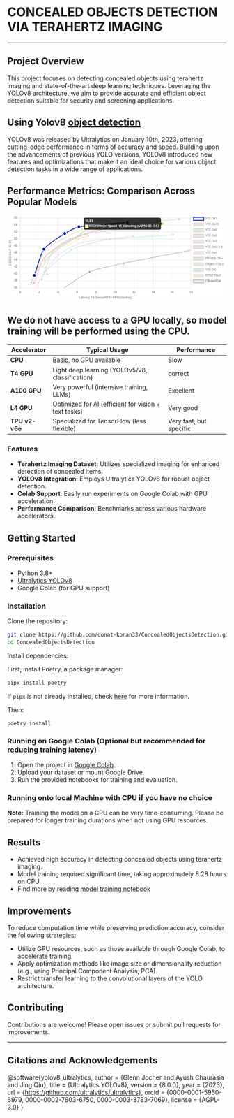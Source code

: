 # CONCEALED OBJECTS DETECTION VIA TERAHERTZ IMAGING
---

## Project Overview

This project focuses on detecting concealed objects using terahertz imaging and state-of-the-art deep learning techniques. Leveraging the YOLOv8 architecture, we aim to provide accurate and efficient object detection suitable for security and screening applications.

## Using Yolov8 [object detection](https://docs.ultralytics.com/models/yolov8/)

YOLOv8 was released by Ultralytics on January 10th, 2023, offering cutting-edge performance in terms of accuracy and speed. Building upon the advancements of previous YOLO versions, YOLOv8 introduced new features and optimizations that make it an ideal choice for various object detection tasks in a wide range of applications.

## Performance Metrics: Comparison Across Popular Models

![performance metrics](assets/images/performance-metrics-comparison.png)


We do not have access to a GPU locally, so model training will be performed using the CPU.
---

| Accelerator    | Typical Usage                                         | Performance                  |
| -------------- | ----------------------------------------------------- | ---------------------------- |
| **CPU**        | Basic, no GPU available                               | Slow                         |
| **T4 GPU**     | Light deep learning (YOLOv5/v8, classification)       | correct                      |
| **A100 GPU**   | Very powerful (intensive training, LLMs)              | Excellent                    |
| **L4 GPU**     | Optimized for AI (efficient for vision + text tasks)  | Very good                    |
| **TPU v2-v6e** | Specialized for TensorFlow (less flexible)            | Very fast, but specific      |


### Features

- **Terahertz Imaging Dataset**: Utilizes specialized imaging for enhanced detection of concealed items.
- **YOLOv8 Integration**: Employs Ultralytics YOLOv8 for robust object detection.
- **Colab Support**: Easily run experiments on Google Colab with GPU acceleration.
- **Performance Comparison**: Benchmarks across various hardware accelerators.

## Getting Started

### Prerequisites

- Python 3.8+
- [Ultralytics YOLOv8](https://github.com/ultralytics/ultralytics)
- Google Colab (for GPU support)

### Installation

Clone the repository:
```bash
git clone https://github.com/donat-konan33/ConcealedObjectsDetection.git
cd ConcealedObjectsDetection
```

Install dependencies:

First, install Poetry, a package manager:
```bash
pipx install poetry
```
If ``pipx`` is not already installed, check [here](https://pipx.pypa.io/stable/installation/) for more information.

Then:

```
poetry install
```

### Running on Google Colab (Optional but recommended for reducing training latency)

1. Open the project in [Google Colab](https://colab.research.google.com/).
2. Upload your dataset or mount Google Drive.
3. Run the provided notebooks for training and evaluation.

### Running onto local Machine with CPU if you have no choice
**Note:** Training the model on a CPU can be very time-consuming. Please be prepared for longer training durations when not using GPU resources.

## Results
- Achieved high accuracy in detecting concealed objects using terahertz imaging.
- Model training required significant time, taking approximately 8.28 hours on CPU.
- Find more by reading [model training notebook](notebooks/3_model_training.ipynb)

## Improvements
To reduce computation time while preserving prediction accuracy, consider the following strategies:
- Utilize GPU resources, such as those available through Google Colab, to accelerate training.
- Apply optimization methods like image size or dimensionality reduction (e.g., using Principal Component Analysis, PCA).
- Restrict transfer learning to the convolutional layers of the YOLO architecture.

## Contributing

Contributions are welcome! Please open issues or submit pull requests for improvements.

---
## Citations and Acknowledgements
@software{yolov8_ultralytics,
  author = {Glenn Jocher and Ayush Chaurasia and Jing Qiu},
  title = {Ultralytics YOLOv8},
  version = {8.0.0},
  year = {2023},
  url = {https://github.com/ultralytics/ultralytics},
  orcid = {0000-0001-5950-6979, 0000-0002-7603-6750, 0000-0003-3783-7069},
  license = {AGPL-3.0}
}

